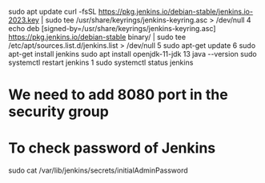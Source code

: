 sudo apt update
 curl -fsSL https://pkg.jenkins.io/debian-stable/jenkins.io-2023.key | sudo tee   /usr/share/keyrings/jenkins-keyring.asc > /dev/null
    4  echo deb [signed-by=/usr/share/keyrings/jenkins-keyring.asc]   https://pkg.jenkins.io/debian-stable binary/ | sudo tee   /etc/apt/sources.list.d/jenkins.list > /dev/null
    5  sudo apt-get update
    6  sudo apt-get install jenkins
sudo apt install openjdk-11-jdk
   13  java --version
 sudo systemctl restart jenkins
1  sudo systemctl status jenkins
# We need to add 8080 port in the security group
# To check password of Jenkins
sudo cat /var/lib/jenkins/secrets/initialAdminPassword
